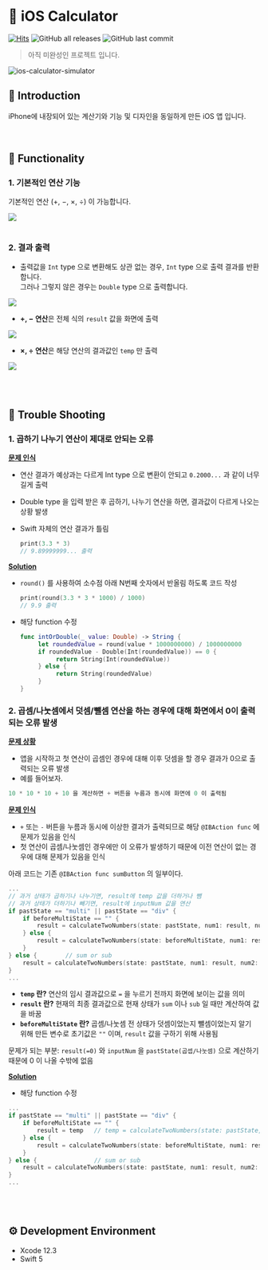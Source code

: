 # :iphone: iOS Calculator
[![Hits](https://hits.seeyoufarm.com/api/count/incr/badge.svg?url=https%3A%2F%2Fgithub.com%2Feunjios%2Fios-calculator&count_bg=%23C8963D&title_bg=%23555555&icon=&icon_color=%23E7E7E7&title=hits&edge_flat=false)](https://hits.seeyoufarm.com)
![GitHub all releases](https://img.shields.io/github/downloads/eunjios/ios-calculator/total) ![GitHub last commit](https://img.shields.io/github/last-commit/eunjios/ios-calculator)

> 아직 미완성인 프로젝트 입니다. 

![ios-calculator-simulator](https://user-images.githubusercontent.com/77034159/107759089-284d1280-6d6b-11eb-9fef-9e900b6d2261.gif)

## :pushpin: Introduction
iPhone에 내장되어 있는 계산기와 기능 및 디자인을 동일하게 만든 iOS 앱 입니다.  
<br><br>
## :triangular_ruler: Functionality
### 1. 기본적인 연산 기능
기본적인 연산 (+, −, ×, ÷) 이 가능합니다.

![](https://user-images.githubusercontent.com/77034159/107869918-05d80800-6ed7-11eb-8470-e282013fcec2.gif)
<br><br>

### 2. 결과 출력
   * 출력값을 `Int` type 으로 변환해도 상관 없는 경우, `Int` type 으로 출력 결과를 반환합니다.  
     그러나 그렇지 않은 경우는 `Double` type 으로 출력합니다.
     
![](https://user-images.githubusercontent.com/77034159/107870031-497f4180-6ed8-11eb-9ec8-f5a63c59b74a.gif)

   * **+, − 연산**은 전체 식의 `result` 값을 화면에 출력
     
![](https://user-images.githubusercontent.com/77034159/107870155-a0d1e180-6ed9-11eb-9abe-5ad0df450207.gif)


   * **×, ÷ 연산**은 해당 연산의 결과값인 `temp` 만 출력

![](https://user-images.githubusercontent.com/77034159/107870516-6453b500-6edc-11eb-8645-4727b353719e.gif)

<br><br>
## :hammer: Trouble Shooting
### 1. 곱하기 나누기 연산이 제대로 안되는 오류 
<u>**문제 인식**</u>
* 연산 결과가 예상과는 다르게 Int type 으로 변환이 안되고 `0.2000...` 과 같이 너무 길게 출력
* Double type 을 입력 받은 후 곱하기, 나누기 연산을 하면, 결과값이 다르게 나오는 상황 발생
* Swift 자체의 연산 결과가 틀림
  
     ``` swift
     print(3.3 * 3)  
     // 9.89999999... 출력
     ```

<u>**Solution**</u>
* `round()` 를 사용하여 소수점 아래 N번째 숫자에서 반올림 하도록 코드 작성
  
     ``` swift
    print(round(3.3 * 3 * 1000) / 1000)
    // 9.9 출력
    ```
  
* 해당 function 수정
     ```swift
    func intOrDouble(_ value: Double) -> String {
          let roundedValue = round(value * 1000000000) / 1000000000
          if roundedValue - Double(Int(roundedValue)) == 0 {
               return String(Int(roundedValue))
          } else {
               return String(roundedValue)
          }
     }
     ```
     
### 2. 곱셈/나눗셈에서 덧셈/뺄셈 연산을 하는 경우에 대해 화면에서 0이 출력되는 오류 발생
<u>**문제 상황**</u>

* 앱을 시작하고 첫 연산이 곱셈인 경우에 대해 이후 덧셈을 할 경우 결과가 0으로 출력되는 오류 발생
* 예를 들어보자.


```swift
10 * 10 * 10 + 10 을 계산하면 + 버튼을 누름과 동시에 화면에 0 이 출력됨
```

<u>**문제 인식**</u>

* `+` 또는 `-` 버튼을 누름과 동시에 이상한 결과가 출력되므로 해당 `@IBAction func` 에 문제가 있음을 인식
* 첫 연산이 곱셈/나눗셈인 경우에만 이 오류가 발생하기 때문에 이전 연산이 없는 경우에 대해 문제가 있음을 인식 


아래 코드는 기존 `@IBAction func sumButton` 의 일부이다.

```swift
...
// 과거 상태가 곱하기나 나누기면, result에 temp 값을 더하거나 뺌
// 과거 상태가 더하기나 빼기면, result에 inputNum 값을 연산
if pastState == "multi" || pastState == "div" {
    if beforeMultiState == "" {
        result = calculateTwoNumbers(state: pastState, num1: result, num2: inputNum)  // error
    } else {
        result = calculateTwoNumbers(state: beforeMultiState, num1: result, num2: temp)
    }
} else {        // sum or sub
    result = calculateTwoNumbers(state: pastState, num1: result, num2: inputNum)
}
...
```
    
* **`temp` 란?** 연산의 임시 결과값으로 `=` 을 누르기 전까지 화면에 보이는 값을 의미
* **`result` 란?** 현재의 최종 결과값으로 현재 상태가 `sum` 이나 `sub` 일 때만 계산하여 값을 바꿈 
* **`beforeMultiState` 란?** 곱셈/나눗셈 전 상태가 덧셈이었는지 뺄셈이었는지 알기 위해 만든 변수로 초기값은 `""` 이며, `result` 값을 구하기 위해 사용됨


문제가 되는 부분: `result(=0)` 와 `inputNum` 을 `pastState(곱셉/나눗셈)` 으로 계산하기 때문에 0 이 나올 수밖에 없음

<u>**Solution**</u>

* 해당 function 수정
```swift
...
if pastState == "multi" || pastState == "div" {
    if beforeMultiState == "" {
        result = temp   // temp = calculateTwoNumbers(state: pastState, num1: temp, num2: inputNum)
    } else {
        result = calculateTwoNumbers(state: beforeMultiState, num1: result, num2: temp)
    }
} else {                // sum or sub
    result = calculateTwoNumbers(state: pastState, num1: result, num2: inputNum)
}
...
```
<br><br>

## :gear: Development Environment
* Xcode 12.3
* Swift 5

